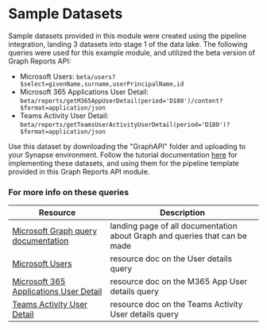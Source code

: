 # Sample Datasets

Sample datasets provided in this module were created using the pipeline integration, landing 3 datasets into stage 1 of the data lake. The following queries were used for this example module, and utilized the beta version of Graph Reports API:
 - Microsoft Users: ``` beta/users?$select=givenName,surname,userPrincipalName,id ```
 - Microsoft 365 Applications User Detail: ``` beta/reports/getM365AppUserDetail(period='D180')/content?$format=application/json ```
 - Teams Activity User Detail: ``` beta/reports/getTeamsUserActivityUserDetail(period='D180')?$format=application/json ```

Use this dataset by downloading the "GraphAPI" folder and uploading to your Synapse environment. Follow the tutorial documentation [here](https://github.com/microsoft/OpenEduAnalytics/blob/main/modules/Microsoft_Graph/docs/documents/Graph%20Reports%20API%20Tutorial.pdf) for implementing these datasets, and using them for the pipeline template provided in this Graph Reports API module.
### For more info on these queries
| Resource | Description |
| --- | --- |
| [Microsoft Graph query documentation](https://docs.microsoft.com/en-us/graph/) | landing page of all documentation about Graph and queries that can be made |
| [Microsoft Users](https://docs.microsoft.com/en-us/graph/api/user-get?view=graph-rest-beta&tabs=http) | resource doc on the User details query |
| [Microsoft 365 Applications User Detail](https://docs.microsoft.com/en-us/graph/api/reportroot-getm365appuserdetail?view=graph-rest-beta&tabs=http) | resource doc on the M365 App User details query |
| [Teams Activity User Detail](https://docs.microsoft.com/en-us/graph/api/reportroot-getteamsuseractivityuserdetail?view=graph-rest-beta) | resource doc on the Teams Activity User details query |
